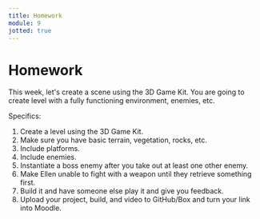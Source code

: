 ```yaml
---
title: Homework
module: 9
jotted: true
---
```


# Homework

This week, let's create a scene using the 3D Game Kit. You are going to create level with a fully functioning environment, enemies, etc.

Specifics:

1. Create a level using the 3D Game Kit.
2. Make sure you have basic terrain, vegetation, rocks, etc.
3. Include platforms.
4. Include enemies.
5. Instantiate a boss enemy after you take out at least one other enemy.
6. Make Ellen unable to fight with a weapon until they retrieve something first.
7. Build it and have someone else play it and give you feedback. 
8. Upload your project, build, and video to GitHub/Box and turn your link into Moodle.

